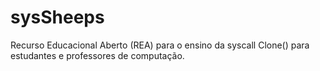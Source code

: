 # sysSheeps
Recurso Educacional Aberto (REA) para o ensino da syscall Clone() para estudantes e professores de computação.
